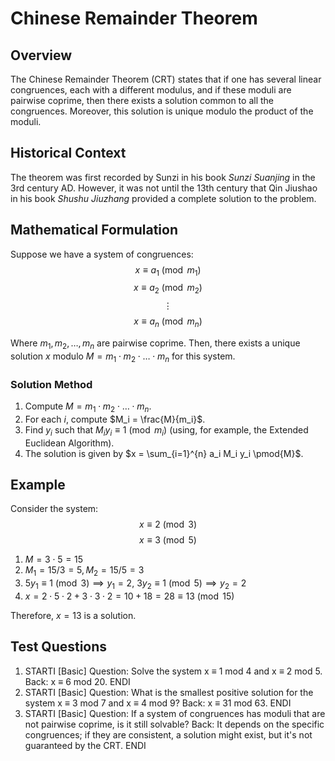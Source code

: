 # Chinese Remainder Theorem

## Overview

The Chinese Remainder Theorem (CRT) states that if one has several linear congruences, each with a different modulus, and if these moduli are pairwise coprime, then there exists a solution common to all the congruences. Moreover, this solution is unique modulo the product of the moduli.

## Historical Context

The theorem was first recorded by Sunzi in his book *Sunzi Suanjing* in the 3rd century AD. However, it was not until the 13th century that Qin Jiushao in his book *Shushu Jiuzhang* provided a complete solution to the problem.

## Mathematical Formulation

Suppose we have a system of congruences:
$$x \equiv a_1 \pmod{m_1}$$
$$x \equiv a_2 \pmod{m_2}$$
$$\vdots$$
$$x \equiv a_n \pmod{m_n}$$

Where $m_1, m_2, \ldots, m_n$ are pairwise coprime. Then, there exists a unique solution $x$ modulo $M = m_1 \cdot m_2 \cdot \ldots \cdot m_n$ for this system.

### Solution Method

1. Compute $M = m_1 \cdot m_2 \cdot \ldots \cdot m_n$.
2. For each $i$, compute $M_i = \frac{M}{m_i}$.
3. Find $y_i$ such that $M_i y_i \equiv 1 \pmod{m_i}$ (using, for example, the Extended Euclidean Algorithm).
4. The solution is given by $x = \sum_{i=1}^{n} a_i M_i y_i \pmod{M}$.

## Example

Consider the system:
$$x \equiv 2 \pmod{3}$$
$$x \equiv 3 \pmod{5}$$

1. $M = 3 \cdot 5 = 15$
2. $M_1 = 15/3 = 5, M_2 = 15/5 = 3$
3. $5y_1 \equiv 1 \pmod{3} \implies y_1 = 2$, $3y_2 \equiv 1 \pmod{5} \implies y_2 = 2$
4. $x = 2 \cdot 5 \cdot 2 + 3 \cdot 3 \cdot 2 = 10 + 18 = 28 \equiv 13 \pmod{15}$

Therefore, $x = 13$ is a solution.

## Test Questions

1. STARTI [Basic] Question: Solve the system x ≡ 1 mod 4 and x ≡ 2 mod 5. Back: x ≡ 6 mod 20. ENDI
2. STARTI [Basic] Question: What is the smallest positive solution for the system x ≡ 3 mod 7 and x ≡ 4 mod 9? Back: x ≡ 31 mod 63. ENDI
3. STARTI [Basic] Question: If a system of congruences has moduli that are not pairwise coprime, is it still solvable? Back: It depends on the specific congruences; if they are consistent, a solution might exist, but it's not guaranteed by the CRT. ENDI